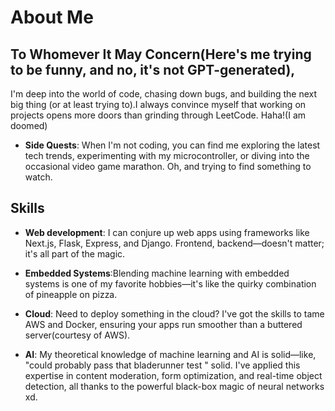 # About Me

## To Whomever It May Concern(Here's me trying to be funny, and no, it's not GPT-generated),

  I'm deep into the world of code, chasing down bugs, and building the next big thing (or at least trying to).I always convince myself that working on projects opens more doors than grinding through LeetCode. Haha!(I am doomed)

- **Side Quests**: When I'm not coding, you can find me exploring the latest tech trends, experimenting with my microcontroller, or diving into the occasional video game marathon. Oh, and trying to find something to watch.

## Skills

- **Web development**: I can conjure up web apps using frameworks like Next.js, Flask, Express, and Django. Frontend, backend—doesn't matter; it's all part of the magic.

- **Embedded Systems**:Blending machine learning with embedded systems is one of my favorite hobbies—it's like the quirky combination of pineapple on pizza.

- **Cloud**: Need to deploy something in the cloud? I've got the skills to tame AWS and Docker, ensuring your apps run smoother than a buttered server(courtesy of AWS).

- **AI**: My theoretical knowledge of machine learning and AI is solid—like, "could probably pass that bladerunner test " solid. I've applied this expertise in content moderation, form optimization, and real-time object detection, all thanks to the powerful black-box magic of neural networks xd.


